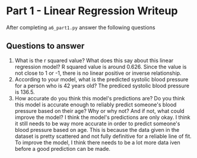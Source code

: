 # Part 1 - Linear Regression Writeup

After completing `a6_part1.py` answer the following questions

## Questions to answer

1. What is the r squared value?  What does this say about this linear regression model?
R squared value is around 0.626. Since the value is not close to 1 or -1, there is no linear positive or inverse relationship. 
2. According to your model, what is the predicted systolic blood pressure for a person who is 42 years old?
The prediced systolic blood pressure is 136.5.
3. How accurate do you think this model's predictions are?  Do you think this model is accurate enough to reliably predict someone's blood pressure based on their age?  Why or why not?  And if not, what could improve the model?
I think the model's predictions are only okay. I think it still needs to be way more accurate in order to predict someone's blood pressure based on age. This is because the data given in the dataset is pretty scattered and not fully definitive for a reliable line of fit. To improve the model, I think there needs to be a lot more data iven before a good prediction can be made.